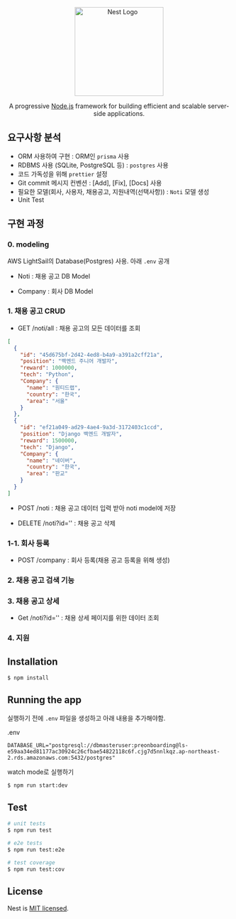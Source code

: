 <p align="center">
  <a href="http://nestjs.com/" target="blank"><img src="https://nestjs.com/img/logo-small.svg" width="200" alt="Nest Logo" /></a>
</p>

[circleci-image]: https://img.shields.io/circleci/build/github/nestjs/nest/master?token=abc123def456
[circleci-url]: https://circleci.com/gh/nestjs/nest

  <p align="center">A progressive <a href="http://nodejs.org" target="_blank">Node.js</a> framework for building efficient and scalable server-side applications.</p>

## 요구사항 분석

- ORM 사용하여 구현 : ORM인 `prisma` 사용
- RDBMS 사용 (SQLite, PostgreSQL 등) : `postgres` 사용
- 코드 가독성을 위해 `prettier` 설정
- Git commit 메시지 컨벤션 : [Add], [Fix], [Docs] 사용
- 필요한 모델(회사, 사용자, 채용공고, 지원내역(선택사항)) : `Noti` 모델 생성
- Unit Test

## 구현 과정

### 0. modeling

AWS LightSail의 Database(Postgres) 사용. 아래 `.env` 공개

- Noti : 채용 공고 DB Model

- Company : 회사 DB Model

### 1. 채용 공고 CRUD

- GET /noti/all : 채용 공고의 모든 데이터를 조회

```json
[
  {
    "id": "45d675bf-2d42-4ed8-b4a9-a391a2cff21a",
    "position": "백엔드 주니어 개발자",
    "reward": 1000000,
    "tech": "Python",
    "Company": {
      "name": "원티드랩",
      "country": "한국",
      "area": "서울"
    }
  },
  {
    "id": "ef21a049-ad29-4ae4-9a3d-3172403c1ccd",
    "position": "Django 백엔드 개발자",
    "reward": 1500000,
    "tech": "Django",
    "Company": {
      "name": "네이버",
      "country": "한국",
      "area": "판교"
    }
  }
]
```

- POST /noti : 채용 공고 데이터 입력 받아 noti model에 저장

- DELETE /noti?id='' : 채용 공고 삭제

### 1-1. 회사 등록

- POST /company : 회사 등록(채용 공고 등록을 위해 생성)

### 2. 채용 공고 검색 기능

### 3. 채용 공고 상세

- Get /noti?id='' : 채용 상세 페이지를 위한 데이터 조회

### 4. 지원

## Installation

```bash
$ npm install
```

## Running the app

실행하기 전에 `.env` 파일을 생성하고 아래 내용을 추가해야함.

.env

```
DATABASE_URL="postgresql://dbmasteruser:preonboarding@ls-e59aa34ed81177ac30924c26cfbae54822118c6f.cjg7d5nnlkqz.ap-northeast-2.rds.amazonaws.com:5432/postgres"
```

watch mode로 실행하기

```bash
$ npm run start:dev
```

## Test

```bash
# unit tests
$ npm run test

# e2e tests
$ npm run test:e2e

# test coverage
$ npm run test:cov
```

## License

Nest is [MIT licensed](LICENSE).
